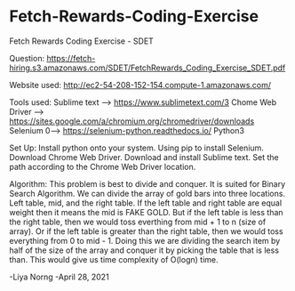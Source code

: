 # Fetch-Rewards-Coding-Exercise
Fetch Rewards Coding Exercise - SDET

Question:
https://fetch-hiring.s3.amazonaws.com/SDET/FetchRewards_Coding_Exercise_SDET.pdf

Website used:
http://ec2-54-208-152-154.compute-1.amazonaws.com/

Tools used:
Sublime text --> https://www.sublimetext.com/3
Chome Web Driver --> https://sites.google.com/a/chromium.org/chromedriver/downloads
Selenium 0--> https://selenium-python.readthedocs.io/
Python3

Set Up:
Install python onto your system. Using pip to install Selenium. Download Chrome Web Driver. Download and install Sublime text. Set the path according to the Chrome Web Driver location. 

Algorithm: 
        This problem is best to divide and conquer. It is suited for Binary Search Algorithm. 
	We can divide the array of gold bars into three locations. Left table, mid, and the right table.
	If the left table and right table are equal weight then it means the mid is FAKE GOLD. 
	But if the left table is less than the right table, then we would toss everthing from mid + 1 
	to n (size of array). Or if the left table is greater than the right table, then we would toss everything from 0 to mid - 1. 
	Doing this we are dividing the search item by half of the size of the array and conquer it by picking the table that is less than. This would give us time complexity of O(logn) time. 



-Liya Norng
-April 28, 2021
